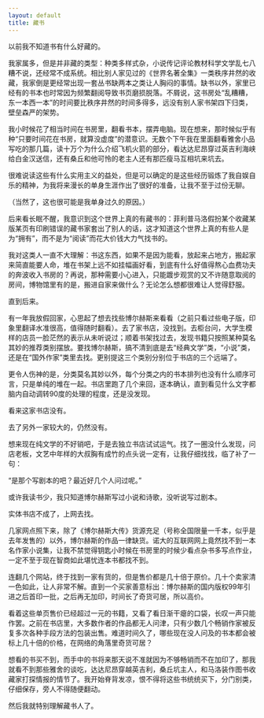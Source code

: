 ```yaml
---
layout: default
title: 藏书
---
```



以前我不知道书有什么好藏的。

我家属多，但是并非藏的类型：种类多样式杂，小说传记评论教材科学文学乱七八糟不说，还经常不成系统。相比别人家见过的《世界名著全集》一类秩序井然的收藏，我家倒是更经常出现一套丛书缺两本之类让人胸闷的事情。缺书以外，家里已经有的书本也时常因为频繁翻阅导致书页磨损脱落。不屑说，这书房处“乱糟糟，东一本西一本”的时间要比秩序井然的时间多得多，远没有别人家书架四下归类，壁垒森严的架势。

我小时候花了相当时间在书房里，翻看书本，摆弄电脑。现在想来，那时候似乎有种“只要时间花在书房，就算没虚度”的潜意识。无数个下午我在里面翻看雅舍小品写吃的那几篇，读十万个为什么介绍飞机火箭的部分，看达达尼昂穿过英吉利海峡给白金汉送信，还有桑丘和他可怜的老主人还有那匹瘦马互相坑来坑去。

很难说读这些有什么实用主义的益处，但是可以确定的是这些经历锻炼了我自娱自乐的精神，为我将来漫长的单身生涯作出了很好的准备，让我不至于过份无聊。

（当然了，这也很可能是我单身过久的原因。）

后来看长眠不醒，我意识到这个世界上真的有藏书的：菲利普马洛假扮某个收藏某版某页有印刷错误的藏书家套出了别人的话，这才知道这个世界上真的有些人是为“拥有”，而不是为“阅读”而花大价钱大力气找书的。

我对这类人一直不大理解：书这东西，如果不是因为能看，放起来占地方，搬起家来简直能要人命，堆在书架上远不如挂幅画好看，到底有什么好值得熬心血费功夫的奔波收入书房的？再说，那种需要小心进入，只能踱步观赏的又不许随意取阅的房间，博物馆里有的是，搬进自家来做什么？无论怎么想都很难让人觉得舒服。

直到后来。

有一年我放假回家，心思起了想去找些博尔赫斯来看看（之前只看过些电子版，印象里翻译水准很高，值得随时翻看）。去了家书店，没找到。去柜台问，大学生模样的店员一脸茫然的表示从未听说过；顺着书架找过去，发现书籍只按照某种莫名其妙的推荐类别摆放。要找博尔赫斯，搞不清到底是去“经典文学”类，“小说”类，还是在“国外作家”类里去找。更别提这三个类别分别位于书店的三个远端了。

更令人伤神的是，分类莫名其妙以外，每个分类之内的书本排列也没有什么顺序可言，只是单纯的堆在一起。书店里跑了几个来回，逐本确认，直到看见什么文字都脑内自动调转90度的处理的程度，还是没发现。

看来这家书店没有。

去了另外一家较大的，仍然没有。

想来现在纯文学的不好销吧，于是去独立书店试试运气。找了一圈没什么发现，问店老板，文艺中年样的大叔胸有成竹的点头说一定有，让我仔细找找，临了补了一句：

“是那个写剧本的吧？最近好几个人问过呢。”

或许我读书少，我只知道博尔赫斯写过小说和诗歌，没听说写过剧本。


实体书店不成了，上网去找。

几家网点照下来，除了《博尔赫斯大传》货源充足（号称全国限量一千本，似乎是去年发售的）以外，博尔赫斯的作品一律缺货。诺大的互联网网上竟然找不到一本名作家小说集，让我不禁觉得钥匙小时候在书房里的时候少看点杂书多写点作业，一定不至于现在智商如此堪忧连本书都找不到。

连翻几个网站，终于找到一家有货的，但是售价都是几十倍于原价。几十个卖家清一色如此，让人非常不解。直到一个买家善意标出：博尔赫斯的国内版权99年引进之后首印一批，之后再无加印，时间长了奇货可居，所以高价。

看着这些单页售价已经超过一元的书籍，又看了看日渐干瘪的口袋，长叹一声只能作罢。之前在书店里，大多数作者的作品都无人问津，只有少数几个畅销作家被反复多次各种手段方法的包装出售。难道时间久了，哪些现在没人问及的书本都会被标上几十倍的价格，在网络的角落里奇货可居？

想看的书买不到，而手中的书将来那天说不准就因为不够畅销而不在加印了，那我就看不到那些雅舍的谈吃，达达尼昂穿越英吉利，桑丘坑主人，和马洛装作图书收藏家打探情报的情节了。我开始脊背发凉，恨不得将这些书统统买下，分门别类，仔细保存，旁人不得随便翻动。

然后我就特别理解藏书人了。

